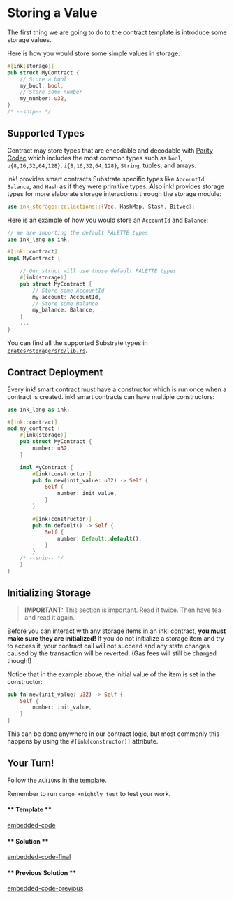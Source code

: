 Storing a Value
===

The first thing we are going to do to the contract template is introduce some storage values.

Here is how you would store some simple values in storage:

```rust
#[ink(storage)]
pub struct MyContract {
    // Store a bool
    my_bool: bool,
    // Store some number
    my_number: u32,
}
/* --snip-- */
```

## Supported Types

Contract may store types that are encodable and decodable with [Parity Codec](https://github.com/paritytech/parity-codec) which includes the most common types such as `bool`, `u{8,16,32,64,128}`, `i{8,16,32,64,128}`, `String`, tuples, and arrays.

ink! provides smart contracts Substrate specific types like `AccountId`, `Balance`, and `Hash` as if they were primitive types. Also ink! provides storage types for more elaborate storage interactions through the storage module:

```rust
use ink_storage::collections::{Vec, HashMap, Stash, Bitvec};
```

Here is an example of how you would store an `AccountId` and `Balance`:

```rust
// We are importing the default PALETTE types
use ink_lang as ink;

#[ink::contract]
impl MyContract {

    // Our struct will use those default PALETTE types
    #[ink(storage)]
    pub struct MyContract {
        // Store some AccountId
        my_account: AccountId,
        // Store some Balance
        my_balance: Balance,
    }
    ...
}
```

You can find all the supported Substrate types in [`crates/storage/src/lib.rs`](https://github.com/paritytech/ink/blob/master/crates/storage/src/lib.rs).

## Contract Deployment

Every ink! smart contract must have a constructor which is run once when a contract is created. ink! smart contracts can have multiple constructors:

```rust
use ink_lang as ink;

#[ink::contract]
mod my_contract {
    #[ink(storage)]
    pub struct MyContract {
        number: u32,
    }

    impl MyContract {
        #[ink(constructor)]
        pub fn new(init_value: u32) -> Self {
            Self {
                number: init_value,
            }
        }

        #[ink(constructor)]
        pub fn default() -> Self {
            Self {
                number: Default::default(),
            }
        }
    /* --snip-- */
    }
}
```

## Initializing Storage

> **IMPORTANT:** This section is important. Read it twice. Then have tea and read it again.

Before you can interact with any storage items in an ink! contract, **you must make sure they are initialized!** If you do not initialize a storage item and try to access it, your contract call will not succeed and any state changes caused by the transaction will be reverted. (Gas fees will still be charged though!)

Notice that in the example above, the initial value of the item is set in the constructor:

```rust
pub fn new(init_value: u32) -> Self {
    Self {
        number: init_value,
    }
}
```

This can be done anywhere in our contract logic, but most commonly this happens by using the `#[ink(constructor)]` attribute.

## Your Turn!

Follow the `ACTION`s in the template.

Remember to run `cargo +nightly test` to test your work.

<!-- tabs:start -->

#### ** Template **

[embedded-code](./assets/1.2-template.rs ':include :type=code embed-template')

#### ** Solution **

[embedded-code-final](./assets/1.2-finished-code.rs ':include :type=code embed-final')

#### ** Previous Solution **

[embedded-code-previous](./assets/1.1-finished-code.rs ':include :type=code embed-previous')

<!-- tabs:end -->
